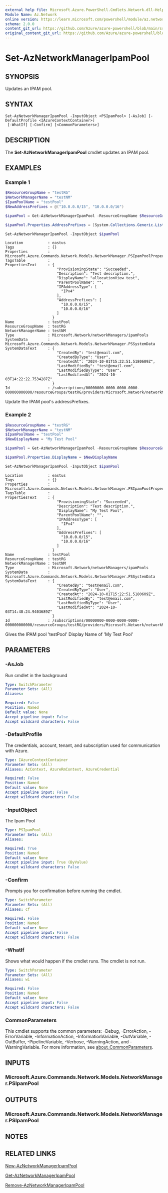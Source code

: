 ```yaml
---
external help file: Microsoft.Azure.PowerShell.Cmdlets.Network.dll-Help.xml
Module Name: Az.Network
online version: https://learn.microsoft.com/powershell/module/az.network/set-aznetworkmanageripampool
schema: 2.0.0
content_git_url: https://github.com/Azure/azure-powershell/blob/main/src/Network/Network/help/Set-AzNetworkManagerIpamPool.md
original_content_git_url: https://github.com/Azure/azure-powershell/blob/main/src/Network/Network/help/Set-AzNetworkManagerIpamPool.md
---
```


# Set-AzNetworkManagerIpamPool

## SYNOPSIS
Updates an IPAM pool.
## SYNTAX

```
Set-AzNetworkManagerIpamPool -InputObject <PSIpamPool> [-AsJob] [-DefaultProfile <IAzureContextContainer>]
 [-WhatIf] [-Confirm] [<CommonParameters>]
```

## DESCRIPTION
The **Set-AzNetworkManagerIpamPool** cmdlet updates an IPAM pool.

## EXAMPLES

### Example 1
```powershell
$ResourceGroupName = "testRG"
$NetworkManagerName = "testNM"
$IpamPoolName = "testPool"
$NewAddressPrefixes = @("10.0.0.0/15", "10.0.0.0/16")

$ipamPool = Get-AzNetworkManagerIpamPool -ResourceGroupName $ResourceGroupName -NetworkManagerName $NetworkManagerName -Name $IpamPoolName

$ipamPool.Properties.AddressPrefixes = [System.Collections.Generic.List[string]]$NewAddressPrefixes

Set-AzNetworkManagerIpamPool -InputObject $ipamPool
```

```output
Location           : eastus
Tags               : {}
Properties         : Microsoft.Azure.Commands.Network.Models.NetworkManager.PSIpamPoolProperties
TagsTable          :
PropertiesText     : {
                       "ProvisioningState": "Succeeded",
                       "Description": "Test description.",
                       "DisplayName": "allocationView test",
                       "ParentPoolName": "",
                       "IPAddressType": [
                         "IPv4"
                       ],
                       "AddressPrefixes": [
                         "10.0.0.0/15",
                         "10.0.0.0/16"
                       ]
                     }
Name               : testPool
ResourceGroupName  : testRG
NetworkManagerName : testNM
Type               : Microsoft.Network/networkManagers/ipamPools
SystemData         : Microsoft.Azure.Commands.Network.Models.NetworkManager.PSSystemData
SystemDataText     : {
                       "CreatedBy": "test@email.com",
                       "CreatedByType": "User",
                       "CreatedAt": "2024-10-01T15:22:51.5180609Z",
                       "LastModifiedBy": "test@email.com",
                       "LastModifiedByType": "User",
                       "LastModifiedAt": "2024-10-03T14:22:22.7534287Z"
                     }
Id                 : /subscriptions/00000000-0000-0000-0000-000000000000/resourceGroups/testRG/providers/Microsoft.Network/networkManagers/testNM/ipamPools/testPool
```

Update the IPAM pool's addressPrefixes.


### Example 2
```powershell
$ResourceGroupName = "testRG"
$NetworkManagerName = "testNM"
$IpamPoolName = "testPool"
$NewDisplayName = "My Test Pool"

$ipamPool = Get-AzNetworkManagerIpamPool -ResourceGroupName $ResourceGroupName -NetworkManagerName $NetworkManagerName -Name $IpamPoolName

$ipamPool.Properties.DisplayName = $NewDisplayName

Set-AzNetworkManagerIpamPool -InputObject $ipamPool
```

```output
Location           : eastus
Tags               : {}
Properties         : Microsoft.Azure.Commands.Network.Models.NetworkManager.PSIpamPoolProperties
TagsTable          :
PropertiesText     : {
                       "ProvisioningState": "Succeeded",
                       "Description": "Test description.",
                       "DisplayName": "My Test Pool",
                       "ParentPoolName": "",
                       "IPAddressType": [
                         "IPv4"
                       ],
                       "AddressPrefixes": [
                         "10.0.0.0/15",
                         "10.0.0.0/16"
                       ]
                     }
Name               : testPool
ResourceGroupName  : testRG
NetworkManagerName : testNM
Type               : Microsoft.Network/networkManagers/ipamPools
SystemData         : Microsoft.Azure.Commands.Network.Models.NetworkManager.PSSystemData
SystemDataText     : {
                       "CreatedBy": "test@email.com",
                       "CreatedByType": "User",
                       "CreatedAt": "2024-10-01T15:22:51.5180609Z",
                       "LastModifiedBy": "test@email.com",
                       "LastModifiedByType": "User",
                       "LastModifiedAt": "2024-10-03T14:48:24.9403689Z"
                     }
Id                 : /subscriptions/00000000-0000-0000-0000-000000000000/resourceGroups/testRG/providers/Microsoft.Network/networkManagers/testNM/ipamPools/testPool
```

Gives the IPAM pool 'testPool' Display Name of 'My Test Pool'
## PARAMETERS

### -AsJob
Run cmdlet in the background

```yaml
Type: SwitchParameter
Parameter Sets: (All)
Aliases:

Required: False
Position: Named
Default value: None
Accept pipeline input: False
Accept wildcard characters: False
```

### -DefaultProfile
The credentials, account, tenant, and subscription used for communication with Azure.

```yaml
Type: IAzureContextContainer
Parameter Sets: (All)
Aliases: AzContext, AzureRmContext, AzureCredential

Required: False
Position: Named
Default value: None
Accept pipeline input: False
Accept wildcard characters: False
```

### -InputObject
The Ipam Pool

```yaml
Type: PSIpamPool
Parameter Sets: (All)
Aliases:

Required: True
Position: Named
Default value: None
Accept pipeline input: True (ByValue)
Accept wildcard characters: False
```

### -Confirm
Prompts you for confirmation before running the cmdlet.

```yaml
Type: SwitchParameter
Parameter Sets: (All)
Aliases: cf

Required: False
Position: Named
Default value: None
Accept pipeline input: False
Accept wildcard characters: False
```

### -WhatIf
Shows what would happen if the cmdlet runs.
The cmdlet is not run.

```yaml
Type: SwitchParameter
Parameter Sets: (All)
Aliases: wi

Required: False
Position: Named
Default value: None
Accept pipeline input: False
Accept wildcard characters: False
```

### CommonParameters
This cmdlet supports the common parameters: -Debug, -ErrorAction, -ErrorVariable, -InformationAction, -InformationVariable, -OutVariable, -OutBuffer, -PipelineVariable, -Verbose, -WarningAction, and -WarningVariable. For more information, see [about_CommonParameters](http://go.microsoft.com/fwlink/?LinkID=113216).

## INPUTS

### Microsoft.Azure.Commands.Network.Models.NetworkManager.PSIpamPool

## OUTPUTS

### Microsoft.Azure.Commands.Network.Models.NetworkManager.PSIpamPool

## NOTES

## RELATED LINKS
[New-AzNetworkManagerIpamPool](./New-AzNetworkManagerIpamPool.md)

[Get-AzNetworkManagerIpamPool](./Get-AzNetworkManagerIpamPool.md)

[Remove-AzNetworkManagerIpamPool](./Remove-AzNetworkManagerIpamPool.md)
